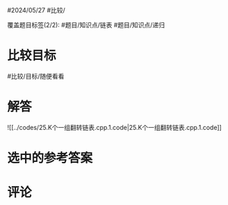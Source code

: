#2024/05/27 #比较/

覆盖题目标签(2/2):  #题目/知识点/链表 #题目/知识点/递归

# 比较目标

#比较/目标/随便看看

# 解答

![[../codes/25.K个一组翻转链表.cpp.1.code|25.K个一组翻转链表.cpp.1.code]]

# 选中的参考答案



# 评论
